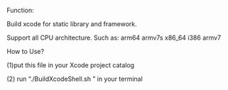 Function: 

Build xcode for static library and framework.

Support all CPU architecture. Such as: arm64 armv7s x86_64 i386 armv7

How to Use?

(1)put this file in your Xcode project catalog

(2) run “./BuildXcodeShell.sh ” in your terminal
